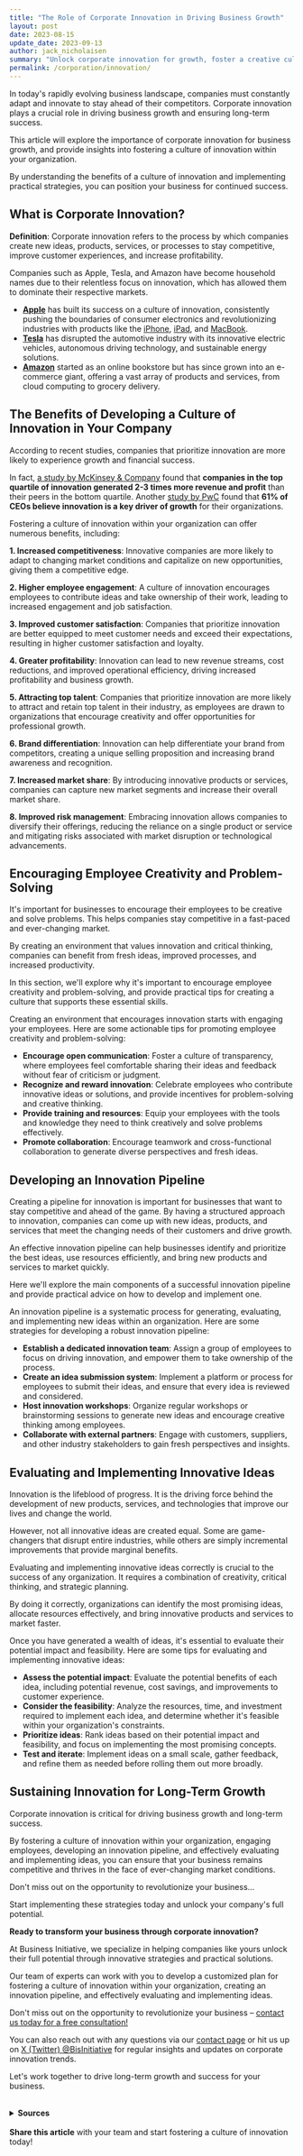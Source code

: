 ```yaml
---
title: "The Role of Corporate Innovation in Driving Business Growth"
layout: post
date: 2023-08-15
update_date: 2023-09-13
author: jack_nicholaisen
summary: "Unlock corporate innovation for growth, foster a creative culture, and stay ahead with tips for long-term success!"
permalink: /corporation/innovation/
---
```


In today's rapidly evolving business landscape, companies must constantly adapt and innovate to stay ahead of their competitors. Corporate innovation plays a crucial role in driving business growth and ensuring long-term success. 

This article will explore the importance of corporate innovation for business growth, and provide insights into fostering a culture of innovation within your organization.

By understanding the benefits of a culture of innovation and implementing practical strategies, you can position your business for continued success.

## What is Corporate Innovation?

**Definition**: Corporate innovation refers to the process by which companies create new ideas, products, services, or processes to stay competitive, improve customer experiences, and increase profitability.

Companies such as Apple, Tesla, and Amazon have become household names due to their relentless focus on innovation, which has allowed them to dominate their respective markets.

-   [**Apple**](https://www.apple.com) has built its success on a culture of innovation, consistently pushing the boundaries of consumer electronics and revolutionizing industries with products like the [iPhone](https://www.apple.com/iphone/), [iPad](https://www.apple.com/ipad/), and [MacBook](https://www.apple.com/mac/).
-   [**Tesla**](https://www.tesla.com/) has disrupted the automotive industry with its innovative electric vehicles, autonomous driving technology, and sustainable energy solutions.
-   [**Amazon**](https://www.amazon.com/) started as an online bookstore but has since grown into an e-commerce giant, offering a vast array of products and services, from cloud computing to grocery delivery.

## The Benefits of Developing a Culture of Innovation in Your Company

According to recent studies, companies that prioritize innovation are more likely to experience growth and financial success.

In fact, [a study by McKinsey & Company](https://www.mckinsey.com/business-functions/strategy-and-corporate-finance/our-insights/the-eight-essentials-of-innovation) found that **companies in the top quartile of innovation generated 2-3 times more revenue and profit** than their peers in the bottom quartile. Another [study by PwC](https://www.pwc.com/us/en/services/growth-company-services/library/innovation-growth.html) found that **61% of CEOs believe innovation is a key driver of growth** for their organizations.

Fostering a culture of innovation within your organization can offer numerous benefits, including:

**1.   Increased competitiveness**: Innovative companies are more likely to adapt to changing market conditions and capitalize on new opportunities, giving them a competitive edge.

**2.   Higher employee engagement**: A culture of innovation encourages employees to contribute ideas and take ownership of their work, leading to increased engagement and job satisfaction.

**3.   Improved customer satisfaction**: Companies that prioritize innovation are better equipped to meet customer needs and exceed their expectations, resulting in higher customer satisfaction and loyalty.

**4.   Greater profitability**: Innovation can lead to new revenue streams, cost reductions, and improved operational efficiency, driving increased profitability and business growth.

**5.   Attracting top talent**: Companies that prioritize innovation are more likely to attract and retain top talent in their industry, as employees are drawn to organizations that encourage creativity and offer opportunities for professional growth.

**6.   Brand differentiation**: Innovation can help differentiate your brand from competitors, creating a unique selling proposition and increasing brand awareness and recognition.

**7.   Increased market share**: By introducing innovative products or services, companies can capture new market segments and increase their overall market share.

**8.   Improved risk management**: Embracing innovation allows companies to diversify their offerings, reducing the reliance on a single product or service and mitigating risks associated with market disruption or technological advancements.

## Encouraging Employee Creativity and Problem-Solving

It's important for businesses to encourage their employees to be creative and solve problems. This helps companies stay competitive in a fast-paced and ever-changing market.

By creating an environment that values innovation and critical thinking, companies can benefit from fresh ideas, improved processes, and increased productivity.

In this section, we'll explore why it's important to encourage employee creativity and problem-solving, and provide practical tips for creating a culture that supports these essential skills.

Creating an environment that encourages innovation starts with engaging your employees. Here are some actionable tips for promoting employee creativity and problem-solving:

-   **Encourage open communication**: Foster a culture of transparency, where employees feel comfortable sharing their ideas and feedback without fear of criticism or judgment.
-   **Recognize and reward innovation**: Celebrate employees who contribute innovative ideas or solutions, and provide incentives for problem-solving and creative thinking.
-   **Provide training and resources**: Equip your employees with the tools and knowledge they need to think creatively and solve problems effectively.
-   **Promote collaboration**: Encourage teamwork and cross-functional collaboration to generate diverse perspectives and fresh ideas.

## Developing an Innovation Pipeline

Creating a pipeline for innovation is important for businesses that want to stay competitive and ahead of the game. By having a structured approach to innovation, companies can come up with new ideas, products, and services that meet the changing needs of their customers and drive growth.

An effective innovation pipeline can help businesses identify and prioritize the best ideas, use resources efficiently, and bring new products and services to market quickly.

Here we'll explore the main components of a successful innovation pipeline and provide practical advice on how to develop and implement one.

An innovation pipeline is a systematic process for generating, evaluating, and implementing new ideas within an organization. Here are some strategies for developing a robust innovation pipeline:

-   **Establish a dedicated innovation team**: Assign a group of employees to focus on driving innovation, and empower them to take ownership of the process.
-   **Create an idea submission system**: Implement a platform or process for employees to submit their ideas, and ensure that every idea is reviewed and considered.
-   **Host innovation workshops**: Organize regular workshops or brainstorming sessions to generate new ideas and encourage creative thinking among employees.
-   **Collaborate with external partners**: Engage with customers, suppliers, and other industry stakeholders to gain fresh perspectives and insights.

## Evaluating and Implementing Innovative Ideas

Innovation is the lifeblood of progress. It is the driving force behind the development of new products, services, and technologies that improve our lives and change the world.

However, not all innovative ideas are created equal. Some are game-changers that disrupt entire industries, while others are simply incremental improvements that provide marginal benefits.

Evaluating and implementing innovative ideas correctly is crucial to the success of any organization. It requires a combination of creativity, critical thinking, and strategic planning.

By doing it correctly, organizations can identify the most promising ideas, allocate resources effectively, and bring innovative products and services to market faster.

Once you have generated a wealth of ideas, it's essential to evaluate their potential impact and feasibility. Here are some tips for evaluating and implementing innovative ideas:

-   **Assess the potential impact**: Evaluate the potential benefits of each idea, including potential revenue, cost savings, and improvements to customer experience.
-   **Consider the feasibility**: Analyze the resources, time, and investment required to implement each idea, and determine whether it's feasible within your organization's constraints.
-   **Prioritize ideas**: Rank ideas based on their potential impact and feasibility, and focus on implementing the most promising concepts.
-   **Test and iterate**: Implement ideas on a small scale, gather feedback, and refine them as needed before rolling them out more broadly.

## Sustaining Innovation for Long-Term Growth

Corporate innovation is critical for driving business growth and long-term success.

By fostering a culture of innovation within your organization, engaging employees, developing an innovation pipeline, and effectively evaluating and implementing ideas, you can ensure that your business remains competitive and thrives in the face of ever-changing market conditions.

Don't miss out on the opportunity to revolutionize your business...

Start implementing these strategies today and unlock your company's full potential.

**Ready to transform your business through corporate innovation?**

At Business Initiative, we specialize in helping companies like yours unlock their full potential through innovative strategies and practical solutions.

Our team of experts can work with you to develop a customized plan for fostering a culture of innovation within your organization, creating an innovation pipeline, and effectively evaluating and implementing ideas.

Don't miss out on the opportunity to revolutionize your business – [contact us today for a free consultation!](https://calendly.com/businessinitiative/30-minute-consultation-call)

You can also reach out with any questions via our [contact page](https://www.businessinitiative.org/contact/) or hit us up on [X (Twitter) @BisInitiative](https://twitter.com/BisInitiative) for regular insights and updates on corporate innovation trends.

Let's work together to drive long-term growth and success for your business.

<script async data-uid="0625212ce2" src="https://adept-hustler-4565.ck.page/0625212ce2/index.js"></script>
<br>
<details>
<summary><b>Sources</b></summary>
<br>
<ul>
    <li><a href="https://www.forbes.com/sites/theyec/2018/04/30/the-importance-of-innovation-in-driving-business-growth/?sh=4a8d0c4d73a2">Forbes: The Importance of Innovation in Driving Business Growth</a></li>
    <li><a href="https://hbr.org/2019/11/10-ways-to-encourage-a-culture-of-innovation">Harvard Business Review: 10 Ways to Encourage a Culture of Innovation</a></li>
    <li><a href="https://www.inc.com/young-entrepreneur-council/7-ways-to-foster-a-culture-of-innovation.html">Inc: 7 Ways to Foster a Culture of Innovation</a></li>
    <li><a href="https://www.mckinsey.com/business-functions/strategy-and-corporate-finance/our-insights/the-eight-essentials-of-innovation">McKinsey & Company: The Eight Essentials of Innovation</a></li>
    <li><a href="https://www.strategy-business.com/article/Creating-a-Culture-of-Innovation">Strategy+Business: Creating a Culture of Innovation</a></li>
    <li><a href="https://www.mckinsey.com/business-functions/strategy-and-corporate-finance/our-insights/the-eight-essentials-of-innovation">McKinsey & Company</a></li>
    <li><a href="https://www.pwc.com/us/en/services/growth-company-services/library/innovation-growth.html">PwC</a></li>
</ul>
</details>
<br>
<b>Share this article</b> with your team and start fostering a culture of innovation today!

